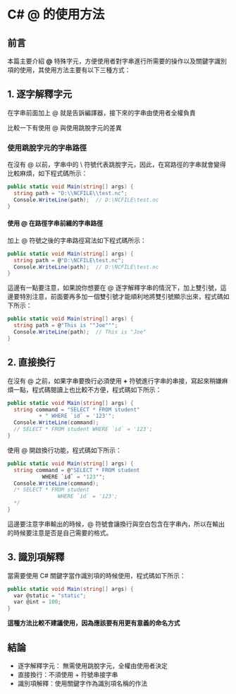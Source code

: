 # C# @ 的使用方法
## 前言
本篇主要介紹 **@** 特殊字元，方便使用者對字串進行所需要的操作以及關鍵字識別項的使用，其使用方法主要有以下三種方式：

## 1. 逐字解釋字元
在字串前面加上 @ 就是告訴編譯器，接下來的字串由使用者全權負責

比較一下有使用 @ 與使用跳脫字元的差異

### 使用跳脫字元的字串路徑
在沒有 @ 以前，字串中的 \ 符號代表跳脫字元，因此，在寫路徑的字串就會變得比較麻煩，如下程式碼所示：

```csharp
public static void Main(string[] args) {
  string path = "D:\\NCFILE\\test.nc";
  Console.WriteLine(path);  // D:\NCFILE\test.nc
}
```

#### 使用 @ 在路徑字串前綴的字串路徑
加上 @ 符號之後的字串路徑寫法如下程式碼所示：

```csharp
public static void Main(string[] args) {
  string path = @"D:\NCFILE\test.nc";
  Console.WriteLine(path);  // D:\NCFILE\test.nc
}
```

這邊有一點要注意，如果說你想要在 @ 逐字解釋字串的情況下，加上雙引號，這邊要特別注意，前面要再多加一個雙引號才能順利地將雙引號顯示出來，程式碼如下所示：

```csharp
public static void Main(string[] args) {
  string path = @"This is ""Joe""";
  Console.WriteLine(path);  // This is "Joe"
}
```

## 2. 直接換行
在沒有 @ 之前，如果字串要換行必須使用 **+** 符號進行字串的串接，寫起來稍嫌麻煩一點，程式碼閱讀上也比較不方便，程式碼如下所示：

```csharp
public static void Main(string[] args) {
  string command = "SELECT * FROM student"
          + " WHERE `id` = '123'";
  Console.WriteLine(command);  
  // SELECT * FROM student WHERE `id` = '123';
}
```

使用 @ 開啟換行功能，程式碼如下所示：

```csharp
public static void Main(string[] args) {
  string command = @"SELECT * FROM student
           WHERE `id` = '123'";
  Console.WriteLine(command);  
  /* SELECT * FROM student 
                WHERE `id` = '123';
  */
}
```

這邊要注意字串輸出的時候，@ 符號會讓換行與空白包含在字串內，所以在輸出的時候要注意是否是自己需要的格式。

## 3. 識別項解釋
當需要使用 C# 關鍵字當作識別項的時候使用，程式碼如下所示：

```csharp
public static void Main(string[] args) {
  var @static = "static";
  var @int = 100;
}
```

**這種方法比較不建議使用，因為應該要有用更有意義的命名方式**

## 結論
- 逐字解釋字元： 無需使用跳脫字元，全權由使用者決定
- 直接換行：不須使用 + 符號串接字串
- 識別項解釋：使用關鍵字作為識別項名稱的作法